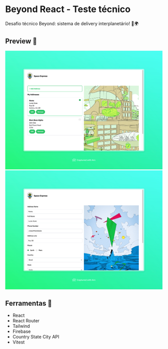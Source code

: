 # Beyond React - Teste técnico

Desafio técnico Beyond: sistema de delivery interplanetário! 🚀🌍

## Preview 📸
<img src="public/space_1.jpeg" alt="home page" width="500"/>
<img src="public/space_2.jpeg" alt="home page" width="500"/>

## Ferramentas 🔧
- React
- React Router
- Tailwind
- Firebase
- Country State City API
- Vitest